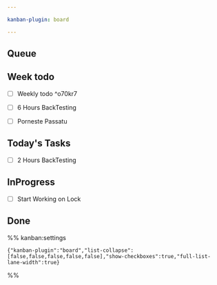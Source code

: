 ```yaml
---

kanban-plugin: board

---
```


## Queue



## Week todo

- [ ] Weekly todo ^o70kr7
- [ ] 6 Hours BackTesting
- [ ] Porneste Passatu


## Today's Tasks

- [ ] 2 Hours BackTesting


## InProgress

- [ ] Start Working on Lock


## Done





%% kanban:settings
```
{"kanban-plugin":"board","list-collapse":[false,false,false,false,false],"show-checkboxes":true,"full-list-lane-width":true}
```
%%